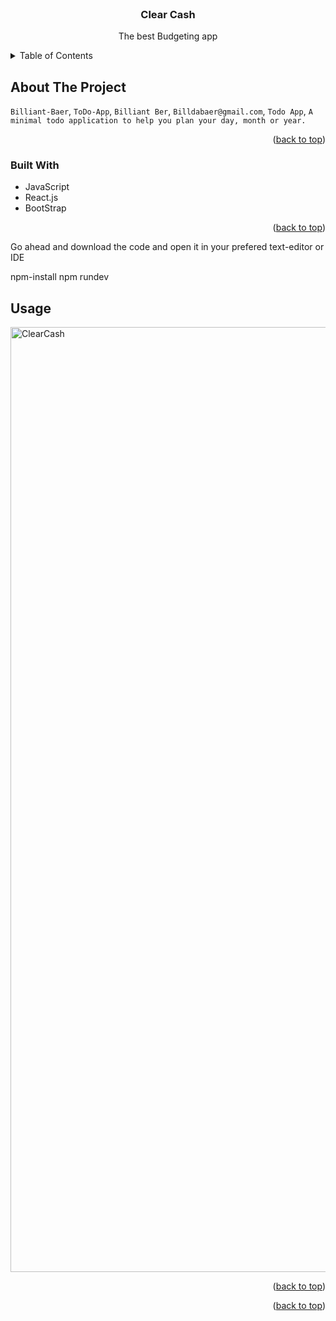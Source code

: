<!-- PROJECT LOGO -->
<br />
<div align="center">
  <a href="https://github.com/Billiant-Baer/ToDo-App">
  </a>

<h3 align="center">Clear Cash</h3>

  <p align="center">
    The best Budgeting app 
   
</div>



<!-- TABLE OF CONTENTS -->
<details>
  <summary>Table of Contents</summary>
  <ol>
    <li>
      <a href="#about-the-project">About The Project</a>
      <ul>
        <li><a href="#built-with">Built With</a></li>
      </ul>
    </li>
    <li>
      <a href="#getting-started">Getting Started</a>
  </ol>
</details>



<!-- ABOUT THE PROJECT -->
## About The Project

 `Billiant-Baer`, `ToDo-App`, `Billiant Ber`, `Billdabaer@gmail.com`, `Todo App`, `A minimal todo application to help you plan your day, month or year.`

<p align="right">(<a href="#readme-top">back to top</a>)</p>



### Built With
* JavaScript
* React.js
* BootStrap 


<p align="right">(<a href="#readme-top">back to top</a>)</p>



<!-- GETTING STARTED -->
Go ahead and download the code and open it in your prefered text-editor or IDE 

npm-install 
npm rundev



<!-- USAGE EXAMPLES -->
## Usage
<img width="1512" alt="ClearCash" src="https://github.com/Billiant-Baer/ClearCash-Project/assets/149335374/91582d8d-1ab4-4776-8021-2aef6f45806d">


<p align="right">(<a href="#readme-top">back to top</a>)</p>



<p align="right">(<a href="#readme-top">back to top</a>)</p>

